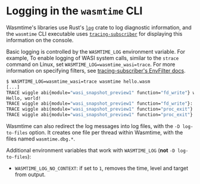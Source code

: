 # Logging in the `wasmtime` CLI

Wasmtime's libraries use Rust's [`log`] crate to log diagnostic
information, and the `wasmtime` CLI executable uses [`tracing-subscriber`]
for displaying this information on the console.

Basic logging is controlled by the `WASMTIME_LOG` environment variable. For example,
To enable logging of WASI system calls, similar to the `strace` command on Linux,
set `WASMTIME_LOG=wasmtime_wasi=trace`. For more information on specifying
filters, see [tracing-subscriber's EnvFilter docs].

```sh
$ WASMTIME_LOG=wasmtime_wasi=trace wasmtime hello.wasm
[...]
TRACE wiggle abi{module="wasi_snapshot_preview1" function="fd_write"} wasmtime_wasi::preview1::wasi_snapshot_preview1                     > fd=Fd(1) iovs=*guest 0x14/1
Hello, world!
TRACE wiggle abi{module="wasi_snapshot_preview1" function="fd_write"}: wasmtime_wasi::preview1::wasi_snapshot_preview1: result=Ok(14)
TRACE wiggle abi{module="wasi_snapshot_preview1" function="proc_exit"}: wasmtime_wasi::preview1::wasi_snapshot_preview1: rval=1
TRACE wiggle abi{module="wasi_snapshot_preview1" function="proc_exit"}: wasmtime_wasi::preview1::wasi_snapshot_preview1: result=Exited with i32 exit status 1
```

Wasmtime can also redirect the log messages into log files, with the
`-D log-to-files` option. It creates one file per thread within Wasmtime, with
the files named `wasmtime.dbg.*`.

Additional environment variables that work with `WASMTIME_LOG` (__not__ `-D log-to-files`):
 - `WASMTIME_LOG_NO_CONTEXT`: if set to `1`, removes the time, level and target from output.

[`log`]: https://crates.io/crates/log
[`tracing-subscriber`]: https://crates.io/crates/tracing-subscriber
[tracing-subscriber's EnvFilter docs]: https://docs.rs/tracing-subscriber/latest/tracing_subscriber/filter/struct.EnvFilter.html#directives
